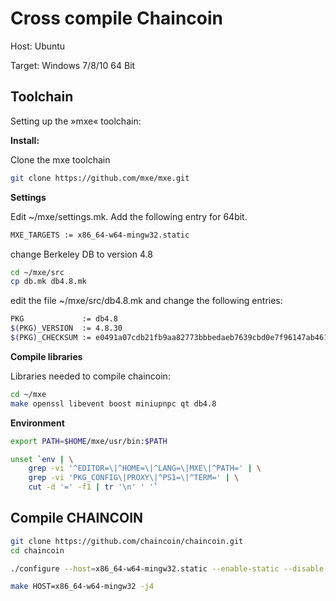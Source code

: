 Cross compile Chaincoin
=======================

Host: Ubuntu

Target: Windows 7/8/10 64 Bit

Toolchain
---------

Setting up the »mxe« toolchain:

**Install:**


Clone the mxe toolchain


```bash
git clone https://github.com/mxe/mxe.git

```

**Settings**

Edit ~/mxe/settings.mk. Add the following entry for 64bit.  

```bash
MXE_TARGETS := x86_64-w64-mingw32.static

```

change Berkeley DB to version 4.8


```bash
cd ~/mxe/src
cp db.mk db4.8.mk
```

edit the file ~/mxe/src/db4.8.mk  and change the following entries:

```bash
PKG             := db4.8
$(PKG)_VERSION  := 4.8.30
$(PKG)_CHECKSUM := e0491a07cdb21fb9aa82773bbbedaeb7639cbd0e7f96147ab46141e0045db72a
```

**Compile libraries**

Libraries needed to compile chaincoin:


```bash
cd ~/mxe
make openssl libevent boost miniupnpc qt db4.8
```

**Environment**

```bash
export PATH=$HOME/mxe/usr/bin:$PATH

unset `env | \
    grep -vi '^EDITOR=\|^HOME=\|^LANG=\|MXE\|^PATH=' | \
    grep -vi 'PKG_CONFIG\|PROXY\|^PS1=\|^TERM=' | \
    cut -d '=' -f1 | tr '\n' ' '`
```

Compile CHAINCOIN
-----------------

```bash
git clone https://github.com/chaincoin/chaincoin.git
cd chaincoin

./configure --host=x86_64-w64-mingw32.static --enable-static --disable-shared --disable-tests --with-boost=$HOME/mxe/usr/x86_64-w64-mingw32.static/include/boost --with-boost-libdir=$HOME/mxe/usr/x86_64-w64-mingw32.static/lib

make HOST=x86_64-w64-mingw32 -j4
```